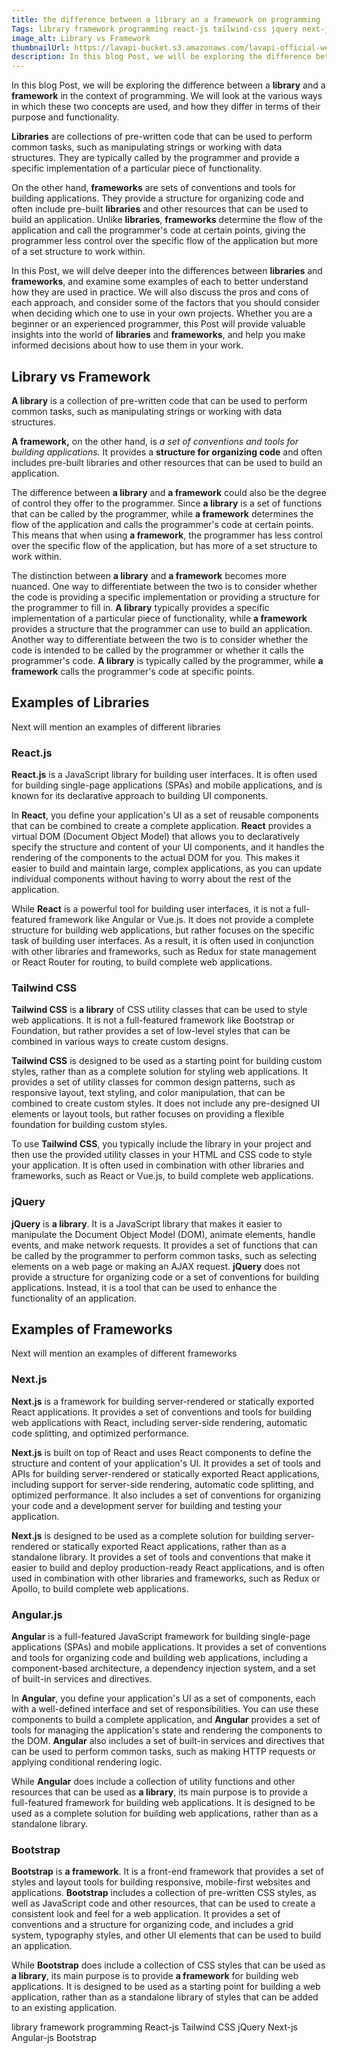 ```yaml
---
title: the difference between a library an a framework on programming
Tags: library framework programming react-js tailwind-css jquery next-js angular-js bootstrap
image_alt: Library vs Framework
thumbnailUrl: https://lavapi-bucket.s3.amazonaws.com/lavapi-official-website/articles/yQ9lrjGBEvsMnNaQlFLxf9pveR39Sw5NyUTmItcD.jpg
description: In this blog Post, we will be exploring the difference between a library and a framework in the context of programming. We will look at the various ways in which these two concepts are used, and how they differ in terms of their purpose and functionality.
---
```


In this blog Post, we will be exploring the difference between a **library** and a **framework** in the context of programming. We will look at the various ways in which these two concepts are used, and how they differ in terms of their purpose and functionality.

**Libraries** are collections of pre-written code that can be used to perform common tasks, such as manipulating strings or working with data structures. They are typically called by the programmer and provide a specific implementation of a particular piece of functionality.

On the other hand, **frameworks** are sets of conventions and tools for building applications. They provide a structure for organizing code and often include pre-built **libraries** and other resources that can be used to build an application. Unlike **libraries**, **frameworks** determine the flow of the application and call the programmer's code at certain points, giving the programmer less control over the specific flow of the application but more of a set structure to work within.

In this Post, we will delve deeper into the differences between **libraries** and **frameworks**, and examine some examples of each to better understand how they are used in practice. We will also discuss the pros and cons of each approach, and consider some of the factors that you should consider when deciding which one to use in your own projects. Whether you are a beginner or an experienced programmer, this Post will provide valuable insights into the world of **libraries** and **frameworks**, and help you make informed decisions about how to use them in your work.

## Library vs Framework

**A library** is a collection of pre-written code that can be used to perform common tasks, such as manipulating strings or working with data structures.

**A framework,** on the other hand, is _a set of conventions and tools for building applications._ It provides a **structure for organizing code** and often includes pre-built libraries and other resources that can be used to build an application.

The difference between **a library** and **a framework** could also be the degree of control they offer to the programmer. Since **a library** is a set of functions that can be called by the programmer, while **a framework** determines the flow of the application and calls the programmer's code at certain points. This means that when using **a framework**, the programmer has less control over the specific flow of the application, but has more of a set structure to work within.

The distinction between **a library** and **a framework** becomes more nuanced. One way to differentiate between the two is to consider whether the code is providing a specific implementation or providing a structure for the programmer to fill in. **A library** typically provides a specific implementation of a particular piece of functionality, while **a framework** provides a structure that the programmer can use to build an application. Another way to differentiate between the two is to consider whether the code is intended to be called by the programmer or whether it calls the programmer's code. **A library** is typically called by the programmer, while **a framework** calls the programmer's code at specific points.

## Examples of Libraries

Next will mention an examples of different libraries

### React.js

**React.js** is a JavaScript library for building user interfaces. It is often used for building single-page applications (SPAs) and mobile applications, and is known for its declarative approach to building UI components.

In **React**, you define your application's UI as a set of reusable components that can be combined to create a complete application. **React** provides a virtual DOM (Document Object Model) that allows you to declaratively specify the structure and content of your UI components, and it handles the rendering of the components to the actual DOM for you. This makes it easier to build and maintain large, complex applications, as you can update individual components without having to worry about the rest of the application.

While **React** is a powerful tool for building user interfaces, it is not a full-featured framework like Angular or Vue.js. It does not provide a complete structure for building web applications, but rather focuses on the specific task of building user interfaces. As a result, it is often used in conjunction with other libraries and frameworks, such as Redux for state management or React Router for routing, to build complete web applications.

### Tailwind CSS

**Tailwind CSS** is **a library** of CSS utility classes that can be used to style web applications. It is not a full-featured framework like Bootstrap or Foundation, but rather provides a set of low-level styles that can be combined in various ways to create custom designs.

**Tailwind CSS** is designed to be used as a starting point for building custom styles, rather than as a complete solution for styling web applications. It provides a set of utility classes for common design patterns, such as responsive layout, text styling, and color manipulation, that can be combined to create custom styles. It does not include any pre-designed UI elements or layout tools, but rather focuses on providing a flexible foundation for building custom styles.

To use **Tailwind CSS**, you typically include the library in your project and then use the provided utility classes in your HTML and CSS code to style your application. It is often used in combination with other libraries and frameworks, such as React or Vue.js, to build complete web applications.

### jQuery

**jQuery** is **a library**. It is a JavaScript library that makes it easier to manipulate the Document Object Model (DOM), animate elements, handle events, and make network requests. It provides a set of functions that can be called by the programmer to perform common tasks, such as selecting elements on a web page or making an AJAX request. **jQuery** does not provide a structure for organizing code or a set of conventions for building applications. Instead, it is a tool that can be used to enhance the functionality of an application.

## Examples of Frameworks

Next will mention an examples of different frameworks

### Next.js

**Next.js** is a framework for building server-rendered or statically exported React applications. It provides a set of conventions and tools for building web applications with React, including server-side rendering, automatic code splitting, and optimized performance.

**Next.js** is built on top of React and uses React components to define the structure and content of your application's UI. It provides a set of tools and APIs for building server-rendered or statically exported React applications, including support for server-side rendering, automatic code splitting, and optimized performance. It also includes a set of conventions for organizing your code and a development server for building and testing your application.

**Next.js** is designed to be used as a complete solution for building server-rendered or statically exported React applications, rather than as a standalone library. It provides a set of tools and conventions that make it easier to build and deploy production-ready React applications, and is often used in combination with other libraries and frameworks, such as Redux or Apollo, to build complete web applications.

### Angular.js

**Angular** is a full-featured JavaScript framework for building single-page applications (SPAs) and mobile applications. It provides a set of conventions and tools for organizing code and building web applications, including a component-based architecture, a dependency injection system, and a set of built-in services and directives.

In **Angular**, you define your application's UI as a set of components, each with a well-defined interface and set of responsibilities. You can use these components to build a complete application, and **Angular** provides a set of tools for managing the application's state and rendering the components to the DOM. **Angular** also includes a set of built-in services and directives that can be used to perform common tasks, such as making HTTP requests or applying conditional rendering logic.

While **Angular** does include a collection of utility functions and other resources that can be used as **a library**, its main purpose is to provide a full-featured framework for building web applications. It is designed to be used as a complete solution for building web applications, rather than as a standalone library.

### Bootstrap

**Bootstrap** is **a framework**. It is a front-end framework that provides a set of styles and layout tools for building responsive, mobile-first websites and applications. **Bootstrap** includes a collection of pre-written CSS styles, as well as JavaScript code and other resources, that can be used to create a consistent look and feel for a web application. It provides a set of conventions and a structure for organizing code, and includes a grid system, typography styles, and other UI elements that can be used to build an application.

While **Bootstrap** does include a collection of CSS styles that can be used as **a library**, its main purpose is to provide **a framework** for building web applications. It is designed to be used as a starting point for building a web application, rather than as a standalone library of styles that can be added to an existing application.

library framework programming React-js Tailwind CSS jQuery Next-js Angular-js Bootstrap

